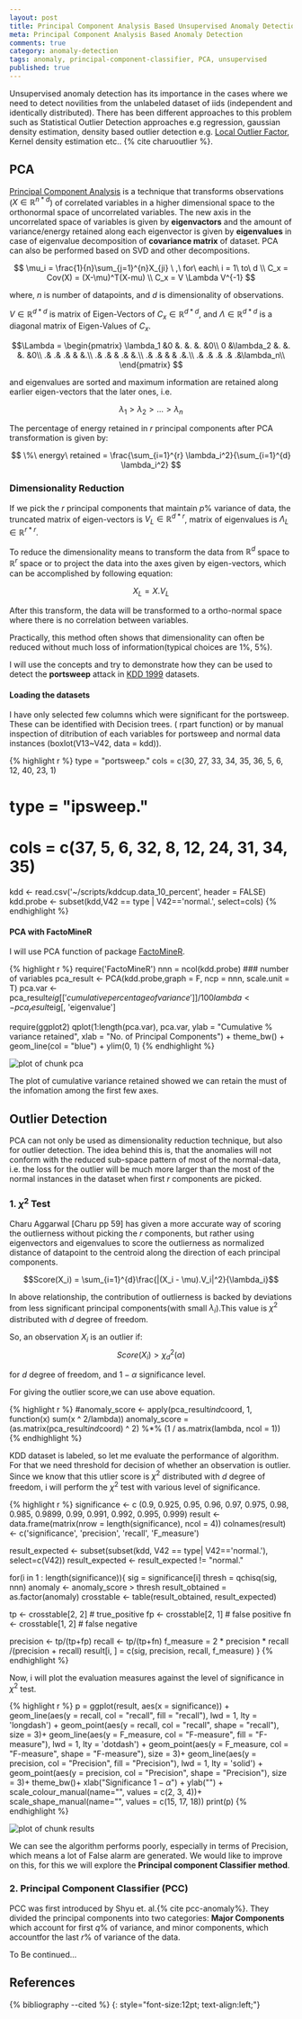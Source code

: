 ```yaml
---
layout: post
title: Principal Component Analysis Based Unsupervised Anomaly Detection
meta: Principal Component Analysis Based Anomaly Detection 
comments: true
category: anomaly-detection
tags: anomaly, principal-component-classifier, PCA, unsupervised
published: true
---
```


Unsupervised anomaly detection has its importance in the cases where we need to detect novilities from the unlabeled dataset of iids (independent and identically distributed). There has been different approaches to this problem such as Statistical Outlier Detection approaches e.g regression, gaussian density estimation, density based outlier detection e.g. [Local Outlier Factor](/blog/lof/), Kernel density estimation etc.. {% cite charuoutlier %}.

## PCA
[Principal Component Analysis](http://en.wikipedia.org/wiki/Principal_component_analysis) is a technique that transforms observations ($X \in \mathbb{R}^{n \ast d}$) of correlated variables in a higher dimensional space to the orthonormal space of uncorrelated variables. The new axis in the uncorrelated space of variables is given by **eigenvactors** and the amount of variance/energy retained along each eigenvector is given by **eigenvalues** in case of eigenvalue decomposition of **covariance matrix** of dataset. PCA can also be performed based on SVD and other decompositions.

$$ 
\mu_i = \frac{1}{n}\sum_{j=1}^{n}X_{ji} \ ,\ for\ each\ i = 1\ to\ d \\
C_x = Cov(X) = (X-\mu)^T(X-mu) \\
C_x = V \Lambda V^{-1}
$$

where, $n$ is number of datapoints, and $d$ is dimensionality of observations.

$V \in \mathbb{R}^{d \ast d}$ is matrix of Eigen-Vectors of $C_x \in \mathbb{R}^{d \ast d}$, and $\Lambda \in \mathbb{R}^{d \ast d}$ is a diagonal matrix of Eigen-Values of $C_x$.

$$\Lambda = \begin{pmatrix}
\lambda_1 &0  &. &. &. &0\\ 
0 &\lambda_2  &. &. &. &0\\ 
 .&  .&  .& & &.\\ 
 .&  .&  & .& &.\\
 .&  .&  & & .&.\\
 .&  .&  .& .& .&\lambda_n\\
\end{pmatrix} $$

and eigenvalues are sorted and maximum information are retained along earlier eigen-vectors that the later ones, i.e.

$$\lambda_1 > \lambda_2 > ... > \lambda_n $$

The percentage of energy retained in $r$ principal components after PCA transformation is given by:

$$ \%\ energy\ retained = \frac{\sum_{i=1}^{r} \lambda_i^2}{\sum_{i=1}^{d} \lambda_i^2} $$

### Dimensionality Reduction
If we pick the $r$ principal components that maintain $p\%$ variance of data, the truncated matrix of eigen-vectors is $V_L \in \mathbb{R}^{d \ast r}$, matrix of eigenvalues is $\Lambda_L \in \mathbb{R}^{r \ast r}$.

To reduce the dimensionality means to transform the data from $\mathbb{R}^{d}$ space to $\mathbb{R}^{r}$ space or to project the data into the axes given by eigen-vectors, which can be accomplished by following equation:

$$X_L = X.V_L $$

After this transform, the data will be transformed to a ortho-normal space where there is no correlation between variables.

Practically, this method often shows that dimensionality can often be reduced without much loss of information(typical choices are $1\%$, $5\%$).

I will use the concepts and try to demonstrate how they can be used to detect the **portsweep** attack in [KDD 1999]() datasets.

#### Loading the datasets

I have only selected few columns which were significant for the portsweep. These can be identified with Decision trees. ( rpart  function) or by manual inspection of ditribution of each variables for portsweep and normal data instances (boxlot(V13~V42, data = kdd)).


{% highlight r %}
type = "portsweep."
cols = c(30, 27, 33, 34, 35, 36, 5, 6, 12, 40, 23, 1)
# type = "ipsweep."
# cols = c(37, 5, 6, 32, 8, 12, 24, 31, 34, 35)
kdd <- read.csv('~/scripts/kddcup.data_10_percent', header = FALSE)
kdd.probe <- subset(kdd,V42 ==  type | V42=='normal.',
                    select=cols)
{% endhighlight %}

#### PCA with FactoMineR

I will use PCA function of package [FactoMineR]().


{% highlight r %}
require('FactoMineR')
nnn = ncol(kdd.probe) ### number of variables
pca_result <- PCA(kdd.probe,graph = F, ncp = nnn, scale.unit = T)
pca.var <- pca_result$eig[['cumulative percentage of variance']]/100
lambda <- pca_result$eig[, 'eigenvalue']

require(ggplot2)
qplot(1:length(pca.var), pca.var, ylab = "Cumulative % variance retained", xlab = "No. of Principal Components") + theme_bw() + geom_line(col = "blue") + ylim(0, 1)
{% endhighlight %}

![plot of chunk pca](/images/pcc_anomaly/pca.png) 

The plot of cumulative variance retained showed we can retain the must of the infomation among the first few axes.

## Outlier Detection

PCA can not only be used as dimensionality reduction technique, but also for outlier detection. The idea behind this is, that the anomalies will not conform with the reduced sub-space pattern of most of the normal-data, i.e. the loss for the outlier will be much more larger than the most of the normal instances in the dataset when first $r$ components are picked.

### 1. $\chi^2$ Test

Charu Aggarwal [Charu pp 59] has given a more accurate way of scoring the outlierness without picking the $r$ components, but rather using eigenvectors and eigenvalues to score the outlierness as normalized distance of datapoint to the centroid along the direction of each principal components.

$$Score(X_i) = \sum_{i=1}^{d}\frac{|(X_i - \mu).V_i|^2}{\lambda_i}$$

In above relationship, the contribution of outlierness is backed by deviations from less significant principal components(with small $\lambda_i$).This value is $\chi^2$ distributed with $d$ degree of freedom.

So, an observation $X_i$ is an outlier if: $$ Score(X_i) > \chi_d^2(\alpha)$$

for $d$ degree of freedom, and $1 - \alpha$ significance level.

For giving the outlier score,we can use above equation.

{% highlight r %}
#anomaly_score <- apply(pca_result$ind$coord, 1, function(x) sum(x ^ 2/lambda))
anomaly_score = (as.matrix(pca_result$ind$coord) ^ 2) %*% (1 / as.matrix(lambda, ncol = 1))
{% endhighlight %}

KDD dataset is labeled, so let me evaluate the performance of algorithm. For that we need threshold for decision of whether an observation is outlier. Since we know that this utlier score is $\chi^2$ distributed with $d$ degree of freedom, i will perform the $\chi^2$ test with various level of significance.

{% highlight r %}
significance <- c (0.9, 0.925, 0.95, 0.96, 0.97, 0.975, 0.98, 0.985, 0.9899, 0.99, 0.991, 0.992, 0.995, 0.999)
result <- data.frame(matrix(nrow = length(significance), ncol = 4))
colnames(result) <- c('significance', 'precision', 'recall', 'F_measure')

result_expected <- subset(subset(kdd, V42 ==  type| V42=='normal.'), select=c(V42))
result_expected <- result_expected != "normal."

for(i in 1 : length(significance)){
  sig = significance[i]
  thresh = qchisq(sig, nnn)
  anomaly <- anomaly_score > thresh
  result_obtained = as.factor(anomaly)
  crosstable <- table(result_obtained, result_expected)
  
  tp <- crosstable[2, 2] # true_positive
  fp <- crosstable[2, 1] # false positive
  fn <- crosstable[1, 2] # false negative
  
  precision <- tp/(tp+fp)
  recall <- tp/(tp+fn)
  f_measure = 2 * precision * recall /(precision + recall)
  result[i, ] = c(sig, precision, recall, f_measure)
}
{% endhighlight %}

Now, i will plot the evaluation measures against the level of significance in $\chi^2$ test.

{% highlight r %}
p = ggplot(result, aes(x = significance)) + 
  geom_line(aes(y = recall, col = "recall", fill = "recall"), 
            lwd = 1, lty = 'longdash') + 
  geom_point(aes(y = recall, col = "recall", shape = "recall"), size = 3)+
  geom_line(aes(y = F_measure, col = "F-measure", fill = "F-measure"), 
            lwd = 1, lty = 'dotdash') + 
  geom_point(aes(y = F_measure, col = "F-measure", shape = "F-measure"), size = 3)+
  geom_line(aes(y = precision, col = "Precision", fill = "Precision"), 
            lwd = 1, lty = 'solid') + 
  geom_point(aes(y = precision, col = "Precision", shape = "Precision"), size = 3)+
  theme_bw()+
  xlab("Significance $1 - \alpha$") + ylab("") +
  scale_colour_manual(name="", values = c(2, 3, 4))+
  scale_shape_manual(name="", values = c(15, 17, 18))
print(p)
{% endhighlight %}

![plot of chunk results](/images/pcc_anomaly/results.png) 

We can see the algorithm performs poorly, especially in terms of Precision, which means a lot of False alarm are generated. We would like to improve on this, for this we will explore the **Principal component Classifier method**.

### 2. Principal Component Classifier (PCC)

PCC was first introduced by Shyu et. al.{% cite pcc-anomaly%}. They divided the principal components into two categories: **Major Components** which account for first $q\%$ of variance, and minor components, which accountfor the last $r\%$ of variance of the data.

To Be continued...


References
--------------
{% bibliography --cited %}
{: style="font-size:12pt; text-align:left;"}
